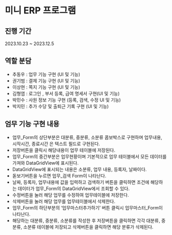 # 미니 ERP 프로그램
## 진행 기간
2023.10.23 ~ 2023.12.5
## 역할 분담
- 추동우 : 업무 기능 구현 (UI 및 기능)
- 권기범 : 결제 기능 구현 (UI 및 기능)
- 이상현 : 쪽지 기능 구현 (UI 및 기능)
- 김형엽 : 로그인 , 부서 등록, 급여 명세서 구현(UI 및 기능)
- 박민수 : 사원 정보 기능 구현 (등록, 검색, 수정 UI 및 기능)
- 박지민 : 추가 수당 및 출퇴근 기록 구현 (UI 및 기능)

## 엄무 기능 구현 내용
- 업무_Form의 상단부분은 대분류, 중분류, 소분류 콤보박스로 구현하며 업무내용, 시작시간, 종료시간 은 텍스트 필드로 구현된다.
- 저장버튼을 클릭시 해당내용이 업무 테이블에 저장된다.
- 업무_Form의 중간부분은 업무현황이며 기본적으로 업무 테이블에서 모든 데이터를 가져와 DataGridView에 표시된다.
- DataGridView에 표시되는 내용은 소분류, 업무 내용, 등록자, 날짜이다.
- 돋보기버튼을 누르면 업무_검색 Form이 나타난다.
- 날짜, 등록자, 업무내용에 값을 입력하고 검색하기 버튼을 클릭하면 조건에 해당하는 데이터가 업무_Form의 DataGridView에서 조회할 수 있다.
- 수정버튼을 눌러 해당 업무를 수정하여 업무테이블에 저장한다.
- 삭제버튼을 눌러 해당 업무를 업무테이블에서 삭제한다.
- 업무_Form의 하단부분의 ‘업무마스터추가하기’ 버튼 클릭시 업무마스터_Form이 나타난다.
- 해당하는 대분류, 중분류, 소분류를 작성한 후 저장버튼을 클릭하면 각각 대분류, 중분류, 소분류 테이블에 저장되고 삭제버튼을 클릭하면 해당 분류가 삭제된다.
